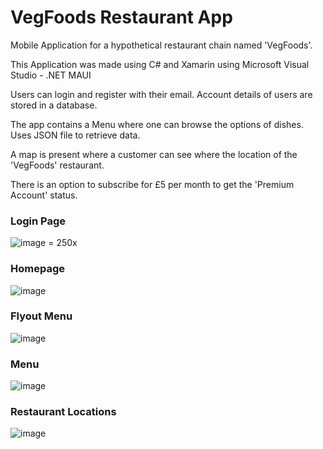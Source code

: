 # VegFoods Restaurant App
Mobile Application for a hypothetical restaurant chain named 'VegFoods'. 

This Application was made using C# and Xamarin using Microsoft Visual Studio - .NET MAUI 


Users can login and register with their email.
Account details of users are stored in a database.

The app contains a Menu where one can browse the options of dishes. Uses JSON file to retrieve data.

A map is present where a customer can see where the location of the 'VegFoods' restaurant.

There is an option to subscribe for £5 per month to get the 'Premium Account' status.



### Login Page
![image](https://github.com/venkataprabhav/MobileApp_VegFoods/assets/123014399/55423e3e-0ef5-4cbe-895c-c6085f43314f) = 250x


### Homepage
![image](https://github.com/venkataprabhav/MobileApp_VegFoods/assets/123014399/ad62443f-afe9-44bd-87eb-5b305c160857)


### Flyout Menu
![image](https://github.com/venkataprabhav/MobileApp_VegFoods/assets/123014399/19d8dc3b-dad9-4854-aaf9-1d2e225f3d94)


### Menu
![image](https://github.com/venkataprabhav/MobileApp_VegFoods/assets/123014399/04d9b5b6-9f94-47cc-aa1f-40a8ab9922d0)


### Restaurant Locations
![image](https://github.com/venkataprabhav/MobileApp_VegFoods/assets/123014399/0993a16a-d598-4d82-a476-7454de5b9a98)

